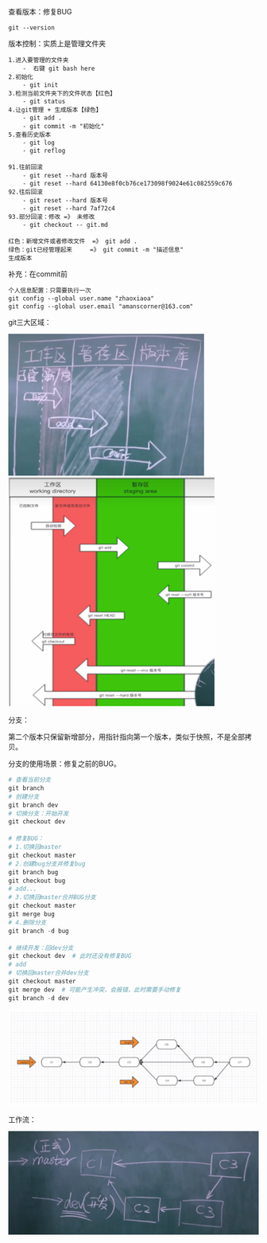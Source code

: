 查看版本：修复BUG

```
git --version
```

版本控制：实质上是管理文件夹

```
1.进入要管理的文件夹
	-  右键 git bash here
2.初始化
	- git init
3.检测当前文件夹下的文件状态【红色】
	- git status 
4.让git管理 + 生成版本【绿色】
	- git add .
	- git commit -m "初始化"
5.查看历史版本
	- git log
	- git reflog

91.往前回滚
	- git reset --hard 版本号
	- git reset --hard 64130e8f0cb76ce173098f9024e61c082559c676
92.往后回滚
	- git reset --hard 版本号
	- git reset --hard 7af72c4
93.部分回滚：修改 =》 未修改
	- git checkout -- git.md
	
红色：新增文件或者修改文件  =》 git add .
绿色：git已经管理起来     =》 git commit -m "描述信息"
生成版本
```

补充：在commit前

```
个人信息配置：只需要执行一次
git config --global user.name "zhaoxiaoa"
git config --global user.email "amanscorner@163.com"
```

git三大区域：

<img src="assets/image-20241217090903801.png" alt="image-20241217090903801" style="zoom:67%;" />



<img src="assets/image-20241217093250367.png" alt="image-20241217093250367" style="zoom:67%;" />



分支：

第二个版本只保留新增部分，用指针指向第一个版本，类似于快照，不是全部拷贝。

分支的使用场景：修复之前的BUG。

```python
# 查看当前分支
git branch
# 创建分支
git branch dev
# 切换分支：开始开发
git checkout dev

# 修复BUG：
# 1.切换回master
git checkout master
# 2.创建bug分支并修复bug
git branch bug
git checkout bug
# add...
# 3.切换回master合并BUG分支
git checkout master
git merge bug
# 4.删除分支
git branch -d bug

# 继续开发：回dev分支
git checkout dev  # 此时还没有修复BUG
# add
# 切换回master合并dev分支
git checkout master
git merge dev  # 可能产生冲突，会报错，此时需要手动修复
git branch -d dev
```

 ![image-20241217101757897](assets/image-20241217101757897.png)

工作流：

<img src="assets/image-20241217102427050.png" alt="image-20241217102427050" style="zoom:67%;" />

